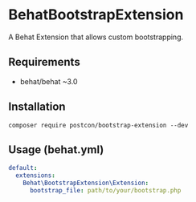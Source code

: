 # BehatBootstrapExtension
A Behat Extension that allows custom bootstrapping.

## Requirements

  - behat/behat ~3.0

## Installation

```
composer require postcon/bootstrap-extension --dev
```

## Usage (behat.yml)

```yml
default:
  extensions:
    Behat\BootstrapExtension\Extension:
      bootstrap_file: path/to/your/bootstrap.php
```
